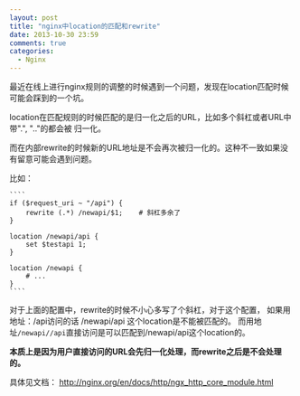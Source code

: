 ```yaml
---
layout: post
title: "nginx中location的匹配和rewrite"
date: 2013-10-30 23:59
comments: true
categories: 
  - Nginx
---
```


最近在线上进行nginx规则的调整的时候遇到一个问题，发现在location匹配时候可能会踩到的一个坑。

location在匹配规则的时候匹配的是归一化之后的URL，比如多个斜杠或者URL中带".", ".."的都会被
归一化。

而在内部rewrite的时候新的URL地址是不会再次被归一化的。这种不一致如果没有留意可能会遇到问题。

比如：

	````
	if ($request_uri ~ "/api") {
		rewrite (.*) /newapi/$1;	# 斜杠多余了
	}

	location /newapi/api {
		set $testapi 1;
	}

	location /newapi {
		# ...	
	}
	````

对于上面的配置中，rewrite的时候不小心多写了个斜杠，对于这个配置，
如果用地址：/api访问的话  /newapi/api 这个location是不能被匹配的。
而用地址`/newapi//api`直接访问是可以匹配到/newapi/api这个location的。

**本质上是因为用户直接访问的URL会先归一化处理，而rewrite之后是不会处理的。**

具体见文档： <http://nginx.org/en/docs/http/ngx_http_core_module.html>
